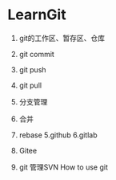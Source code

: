 # LearnGit

1. git的工作区、暂存区、仓库
2. git commit
3. git push
4. git pull



2. 分支管理
3. 合并
4. rebase
5.github
6.gitlab
7. Gitee


5. git 管理SVN
How to use git

